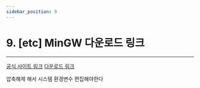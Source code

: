 ```yaml
---
sidebar_position: 9
---
```


#  9. [etc] MinGW 다운로드 링크
---

[공식 사이트 링크](https://winlibs.com/)
[다운로드 링크](https://github.com/brechtsanders/winlibs_mingw/releases/download/15.1.0posix-13.0.0-ucrt-r2/winlibs-x86_64-posix-seh-gcc-15.1.0-mingw-w64ucrt-13.0.0-r2.zip)

압축해제 해서 시스템 환경변수 편집해야한다